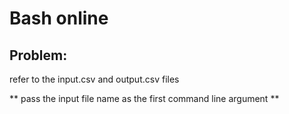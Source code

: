 # Bash online
## Problem:
refer to the input.csv and output.csv files

** pass the input file name as the first command line argument **